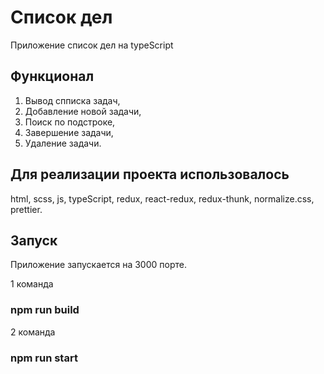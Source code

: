 # Список дел
Приложение список дел на typeScript

## Функционал
1) Вывод спписка задач,
2) Добавление новой задачи,
3) Поиск по подстроке,
4) Завершение задачи,
5) Удаление задачи.

## Для реализации проекта использовалось
html,
scss,
js,
typeScript,
redux,
react-redux,
redux-thunk,
normalize.css,
prettier.

## Запуск
Приложение запускается на 3000 порте.

1 команда
### npm run build
2 команда
### npm run start

